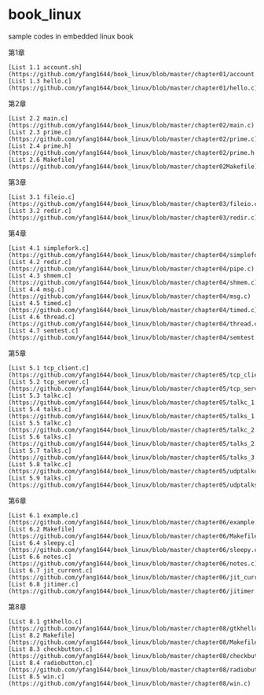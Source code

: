 # book_linux
sample codes in embedded linux book

第1章

    [List 1.1 account.sh](https://github.com/yfang1644/book_linux/blob/master/chapter01/account.sh)
    [List 1.3 hello.c](https://github.com/yfang1644/book_linux/blob/master/chapter01/hello.c)

第2章

    [List 2.2 main.c](https://github.com/yfang1644/book_linux/blob/master/chapter02/main.c)
    [List 2.3 prime.c](https://github.com/yfang1644/book_linux/blob/master/chapter02/prime.c)
    [List 2.4 prime.h](https://github.com/yfang1644/book_linux/blob/master/chapter02/prime.h
    [List 2.6 Makefile](https://github.com/yfang1644/book_linux/blob/master/chapter02Makefile)

第3章

    [List 3.1 fileio.c](https://github.com/yfang1644/book_linux/blob/master/chapter03/fileio.c)
    [List 3.2 redir.c](https://github.com/yfang1644/book_linux/blob/master/chapter03/redir.c)

第4章

    [List 4.1 simplefork.c](https://github.com/yfang1644/book_linux/blob/master/chapter04/simplefork.c)
    [List 4.2 redir.c](https://github.com/yfang1644/book_linux/blob/master/chapter04/pipe.c)
    [List 4.3 shmem.c](https://github.com/yfang1644/book_linux/blob/master/chapter04/shmem.c)
    [List 4.4 msg.c](https://github.com/yfang1644/book_linux/blob/master/chapter04/msg.c)
    [List 4.5 timed.c](https://github.com/yfang1644/book_linux/blob/master/chapter04/timed.c)
    [List 4.6 thread.c](https://github.com/yfang1644/book_linux/blob/master/chapter04/thread.c)
    [List 4.7 semtest.c](https://github.com/yfang1644/book_linux/blob/master/chapter04/semtest.c)

第5章

    [List 5.1 tcp_client.c](https://github.com/yfang1644/book_linux/blob/master/chapter05/tcp_client.c)
    [List 5.2 tcp_server.c](https://github.com/yfang1644/book_linux/blob/master/chapter05/tcp_server.c)
    [List 5.3 talkc.c](https://github.com/yfang1644/book_linux/blob/master/chapter05/talkc_1.c)
    [List 5.4 talks.c](https://github.com/yfang1644/book_linux/blob/master/chapter05/talks_1.c)
    [List 5.5 talkc.c](https://github.com/yfang1644/book_linux/blob/master/chapter05/talkc_2.c)
    [List 5.6 talks.c](https://github.com/yfang1644/book_linux/blob/master/chapter05/talks_2.c)
    [List 5.7 talks.c](https://github.com/yfang1644/book_linux/blob/master/chapter05/talks_3.c)
    [List 5.8 talkc.c](https://github.com/yfang1644/book_linux/blob/master/chapter05/udptalkc.c)
    [List 5.9 talks.c](https://github.com/yfang1644/book_linux/blob/master/chapter05/udptalks.c)

第6章

    [List 6.1 example.c](https://github.com/yfang1644/book_linux/blob/master/chapter06/example.c)
    [List 6.2 Makefile](https://github.com/yfang1644/book_linux/blob/master/chapter06/Makefile)
    [List 6.4 sleepy.c](https://github.com/yfang1644/book_linux/blob/master/chapter06/sleepy.c)
    [List 6.6 notes.c](https://github.com/yfang1644/book_linux/blob/master/chapter06/notes.c)
    [List 6.7 jit_current.c](https://github.com/yfang1644/book_linux/blob/master/chapter06/jit_current.c)
    [List 6.8 jitimer.c](https://github.com/yfang1644/book_linux/blob/master/chapter06/jitimer.c)

第8章

    [List 8.1 gtkhello.c](https://github.com/yfang1644/book_linux/blob/master/chapter08/gtkhello.c)
    [List 8.2 Makefile](https://github.com/yfang1644/book_linux/blob/master/chapter08/Makefile)
    [List 8.3 checkbutton.c](https://github.com/yfang1644/book_linux/blob/master/chapter08/checkbutton.c)
    [List 8.4 radiobutton.c](https://github.com/yfang1644/book_linux/blob/master/chapter08/radiobutton.c)
    [List 8.5 win.c](https://github.com/yfang1644/book_linux/blob/master/chapter08/win.c)
